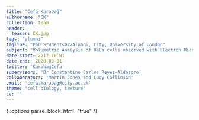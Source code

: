 ```yaml
---
title: "Cefa Karabağ"
authorname: "CK"
collection: team
header:
  teaser: CK.jpg
tags: "alumni"
tagline: "PhD Student<br>Alumni, City, University of London"
subject: "Volumetric Analysis of HeLa cells observed with Electron Microscopy"
date-start: 2017-10-01
date-end:  2020-09-01
twitter: 'KarabagCefa'
supervisors: 'Dr Constantino Carlos Reyes-Aldasoro'
collaborators: 'Martin Jones and Lucy Collinson'
email: 'cefa.karabag@city.ac.uk'
theme: "cell biology, texture"
cv: ''
---
```

{::options parse_block_html="true" /}

<p align= "justify">
